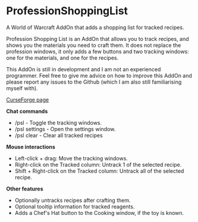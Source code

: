 # ProfessionShoppingList
A World of Warcraft AddOn that adds a shopping list for tracked recipes.

Profession Shopping List is an AddOn that allows you to track recipes, and shows you the materials you need to craft them.
It does not replace the profession windows, it only adds a few buttons and two tracking windows: one for the materials, and one for the recipes.

This AddOn is still in development and I am not an experienced programmer.
Feel free to give me advice on how to improve this AddOn and please report any issues to the Github (which I am also still familiarising myself with).

[CurseForge page](https://www.curseforge.com/wow/addons/profession-shopping-list)

**Chat commands**

- /psl - Toggle the tracking windows.
- /psl settings - Open the settings window.
- /psl clear - Clear all tracked recipes

**Mouse interactions**

- Left-click + drag: Move the tracking windows.
- Right-click on the Tracked column: Untrack 1 of the selected recipe.
- Shift + Right-click on the Tracked column: Untrack all of the selected recipe.

**Other features**

- Optionally untracks recipes after crafting them.
- Optional tooltip information for tracked reagents.
- Adds a Chef's Hat button to the Cooking window, if the toy is known.